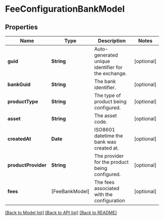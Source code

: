 # FeeConfigurationBankModel

## Properties
Name | Type | Description | Notes
------------ | ------------- | ------------- | -------------
**guid** | **String** | Auto-generated unique identifier for the exchange. | [optional] 
**bankGuid** | **String** | The bank identifier. | [optional] 
**productType** | **String** | The type of product being configured. | [optional] 
**asset** | **String** | The asset code. | [optional] 
**createdAt** | **Date** | ISO8601 datetime the bank was created at. | [optional] 
**productProvider** | **String** | The provider for the product being configured. | [optional] 
**fees** | [FeeBankModel] | The fees associated with the configuration | [optional] 

[[Back to Model list]](../README.md#documentation-for-models) [[Back to API list]](../README.md#documentation-for-api-endpoints) [[Back to README]](../README.md)


